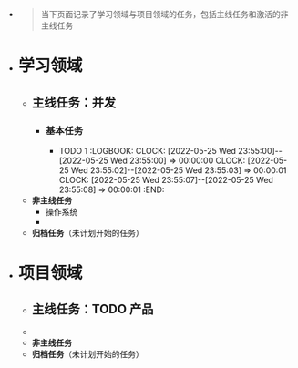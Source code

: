 - > 当下页面记录了学习领域与项目领域的任务，包括主线任务和激活的非主线任务
- # 学习领域
	- ## 主线任务：并发
		- ### 基本任务
			- TODO 1
			  :LOGBOOK:
			  CLOCK: [2022-05-25 Wed 23:55:00]--[2022-05-25 Wed 23:55:00] =>  00:00:00
			  CLOCK: [2022-05-25 Wed 23:55:02]--[2022-05-25 Wed 23:55:03] =>  00:00:01
			  CLOCK: [2022-05-25 Wed 23:55:07]--[2022-05-25 Wed 23:55:08] =>  00:00:01
			  :END:
	- **非主线任务**
		- 操作系统
		-
	- **归档任务**（未计划开始的任务）
- # 项目领域
	- ## 主线任务：TODO 产品
	-
	- **非主线任务**
	- **归档任务**（未计划开始的任务）